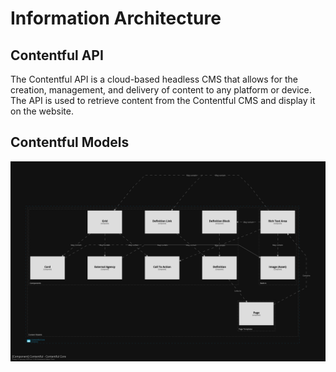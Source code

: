# Information Architecture

## Contentful API

The Contentful API is a cloud-based headless CMS that allows for the creation, management, and delivery of content to any platform or device. 
The API is used to retrieve content from the Contentful CMS and display it on the website.

## Contentful Models

![Contentful_Model.png](../images/Contentful_Model.png)